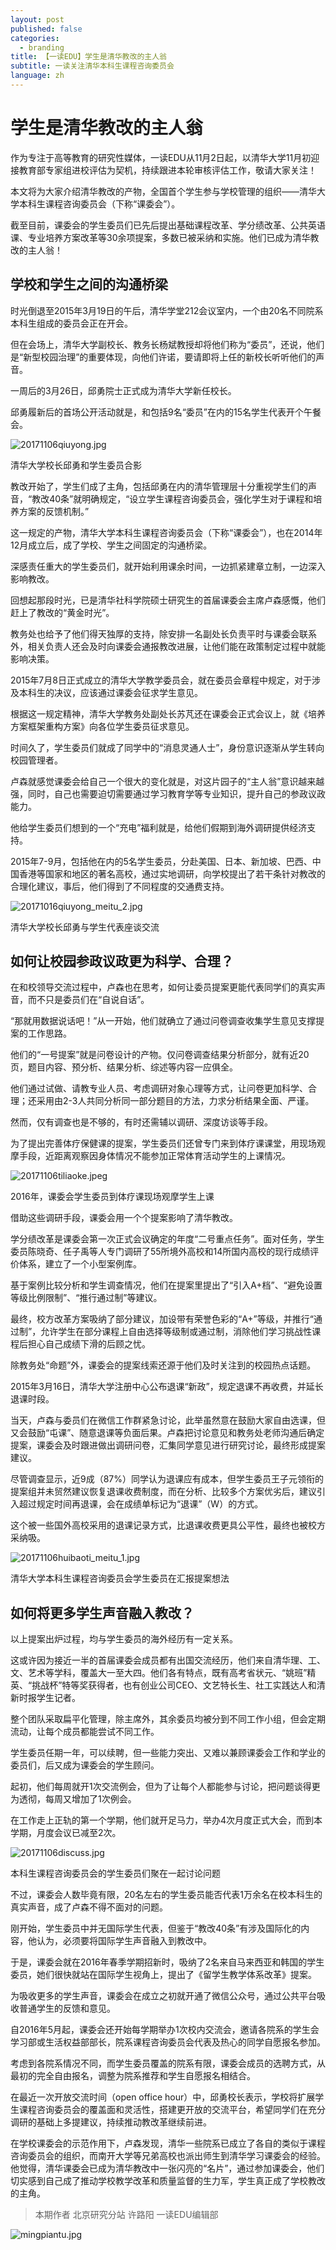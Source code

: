 ```yaml
---
layout: post
published: false
categories:
  - branding
title: 【一读EDU】学生是清华教改的主人翁
subtitle: 一读关注清华本科生课程咨询委员会
language: zh
---
```

# 学生是清华教改的主人翁

作为专注于高等教育的研究性媒体，一读EDU从11月2日起，以清华大学11月初迎接教育部专家组进校评估为契机，持续跟进本轮审核评估工作，敬请大家关注！

本文将为大家介绍清华教改的产物，全国首个学生参与学校管理的组织——清华大学本科生课程咨询委员会（下称“课委会”）。

截至目前，课委会的学生委员们已先后提出基础课程改革、学分绩改革、公共英语课、专业培养方案改革等30余项提案，多数已被采纳和实施。他们已成为清华教改的主人翁！

## 学校和学生之间的沟通桥梁

时光倒退至2015年3月19日的午后，清华学堂212会议室内，一个由20名不同院系本科生组成的委员会正在开会。

但在会场上，清华大学副校长、教务长杨斌教授却将他们称为“委员”，还说，他们是“新型校园治理”的重要体现，向他们许诺，要请即将上任的新校长听听他们的声音。

一周后的3月26日，邱勇院士正式成为清华大学新任校长。

邱勇履新后的首场公开活动就是，和包括9名“委员”在内的15名学生代表开个午餐会。

![20171106qiuyong.jpg]({{site.baseurl}}/image/20171106qiuyong.jpg)

清华大学校长邱勇和学生委员合影

教改开始了，学生们成了主角，包括邱勇在内的清华管理层十分重视学生们的声音，“教改40条”就明确规定，“设立学生课程咨询委员会，强化学生对于课程和培养方案的反馈机制。”

这一规定的产物，清华大学本科生课程咨询委员会（下称“课委会”），也在2014年12月成立后，成了学校、学生之间固定的沟通桥梁。

深感责任重大的学生委员们，就开始利用课余时间，一边抓紧建章立制，一边深入影响教改。

回想起那段时光，已是清华社科学院硕士研究生的首届课委会主席卢森感慨，他们赶上了教改的“黄金时光”。

教务处也给予了他们得天独厚的支持，除安排一名副处长负责平时与课委会联系外，相关负责人还会及时向课委会通报教改进展，让他们能在政策制定过程中就能影响决策。

2015年7月8日正式成立的清华大学教学委员会，就在委员会章程中规定，对于涉及本科生的决议，应该通过课委会征求学生意见。

根据这一规定精神，清华大学教务处副处长苏芃还在课委会正式会议上，就《培养方案框架重构方案》向各位学生委员征求意见。

时间久了，学生委员们就成了同学中的“消息灵通人士”，身份意识逐渐从学生转向校园管理者。

卢森就感觉课委会给自己一个很大的变化就是，对这片园子的“主人翁”意识越来越强，同时，自己也需要迫切需要通过学习教育学等专业知识，提升自己的参政议政能力。

他给学生委员们想到的一个“充电”福利就是，给他们假期到海外调研提供经济支持。

2015年7-9月，包括他在内的5名学生委员，分赴美国、日本、新加坡、巴西、中国香港等国家和地区的著名高校，通过实地调研，向学校提出了若干条针对教改的合理化建议，事后，他们得到了不同程度的交通费支持。

![20171016qiuyong_meitu_2.jpg]({{site.baseurl}}/image/20171016qiuyong_meitu_2.jpg)

清华大学校长邱勇与学生代表座谈交流

## 如何让校园参政议政更为科学、合理？

在和校领导交流过程中，卢森也在思考，如何让委员提案更能代表同学们的真实声音，而不只是委员们在“自说自话”。

“那就用数据说话吧！”从一开始，他们就确立了通过问卷调查收集学生意见支撑提案的工作思路。

他们的“一号提案”就是问卷设计的产物。仅问卷调查结果分析部分，就有近20页，题目内容、预分析、结果分析、综述等内容一应俱全。

他们通过试做、请教专业人员、考虑调研对象心理等方式，让问卷更加科学、合理；还采用由2-3人共同分析同一部分题目的方法，力求分析结果全面、严谨。

然而，仅有调查也是不够的，有时还需辅以调研、深度访谈等手段。

为了提出完善体疗保健课的提案，学生委员们还曾专门来到体疗课课堂，用现场观摩手段，近距离观察因身体情况不能参加正常体育活动学生的上课情况。

![20171106tiliaoke.jpeg]({{site.baseurl}}/image/20171106tiliaoke.jpeg)

2016年，课委会学生委员到体疗课现场观摩学生上课

借助这些调研手段，课委会用一个个提案影响了清华教改。

学分绩改革是课委会第一次正式会议确定的年度“二号重点任务”。面对任务，学生委员陈晓奇、任子禹等人专门调研了55所境外高校和14所国内高校的现行成绩评价体系，建立了一个小型案例库。

基于案例比较分析和学生调查情况，他们在提案里提出了“引入A+档”、“避免设置等级比例限制”、“推行通过制”等建议。

最终，校方改革方案吸纳了部分建议，加设带有荣誉色彩的“A+”等级，并推行“通过制”，允许学生在部分课程上自由选择等级制或通过制，消除他们学习挑战性课程后担心自己成绩下滑的后顾之忧。

除教务处“命题”外，课委会的提案线索还源于他们及时关注到的校园热点话题。

2015年3月16日，清华大学注册中心公布退课“新政”，规定退课不再收费，并延长退课时段。

当天，卢森与委员们在微信工作群紧急讨论，此举虽然意在鼓励大家自由选课，但又会鼓励“屯课”、随意退课等负面后果。卢森把讨论意见和教务处老师沟通后确定提案，课委会及时跟进做出调研问卷，汇集同学意见进行研究讨论，最终形成提案建议。

尽管调查显示，近9成（87%）同学认为退课应有成本，但学生委员王子元领衔的提案组并未贸然建议恢复退课收费制度，而在分析、比较多个方案优劣后，建议引入超过规定时间再退课，会在成绩单标记为“退课”（W）的方式。

这个被一些国外高校采用的退课记录方式，比退课收费更具公平性，最终也被校方采纳吸。

![20171106huibaoti_meitu_1.jpg]({{site.baseurl}}/image/20171106huibaoti_meitu_1.jpg)

清华大学本科生课程咨询委员会学生委员在汇报提案想法

## 如何将更多学生声音融入教改？

以上提案出炉过程，均与学生委员的海外经历有一定关系。

这或许因为接近一半的首届课委会成员都有出国交流经历，他们来自清华理、工、文、艺术等学科，覆盖大一至大四。他们各有特点，既有高考省状元、“姚班”精英、“挑战杯”特等奖获得者，也有创业公司CEO、文艺特长生、社工实践达人和清新时报学生记者。

整个团队采取扁平化管理，除主席外，其余委员均被分到不同工作小组，但会定期流动，让每个成员都能尝试不同工作。

学生委员任期一年，可以续聘，但一些能力突出、又难以兼顾课委会工作和学业的委员们，后又成为课委会的学生顾问。

起初，他们每周就开1次交流例会，但为了让每个人都能参与讨论，把问题谈得更为透彻，每周又增加了1次例会。

在工作走上正轨的第一个学期，他们就开足马力，举办4次月度正式大会，而到本学期，月度会议已减至2次。

![20171106discuss.jpg]({{site.baseurl}}/image/20171106discuss.jpg)

本科生课程咨询委员会的学生委员们聚在一起讨论问题

不过，课委会人数毕竟有限，20名左右的学生委员能否代表1万余名在校本科生的真实声音，成了卢森不得不面对的问题。

刚开始，学生委员中并无国际学生代表，但鉴于“教改40条”有涉及国际化的内容，他认为，必须要将国际学生声音融入到教改中。

于是，课委会就在2016年春季学期招新时，吸纳了2名来自马来西亚和韩国的学生委员，她们很快就站在国际学生视角上，提出了《留学生教学体系改革》提案。

为吸收更多的学生声音，课委会在成立之初就开通了微信公众号，通过公共平台吸收普通学生的反馈和意见。

自2016年5月起，课委会还开始每学期举办1次校内交流会，邀请各院系的学生会学习部或生活权益部部长，院系课程咨询委员会代表及热心的同学自愿报名参加。

考虑到各院系情况不同，而学生委员覆盖的院系有限，课委会成员的选聘方式，从最初的完全自由报名，调整为院系推荐和学生自愿报名相结合。

在最近一次开放交流时间（open office hour）中，邱勇校长表示，学校将扩展学生课程咨询委员会的覆盖面和灵活性，搭建更开放的交流平台，希望同学们在充分调研的基础上多提建议，持续推动教改革继续前进。

在学校课委会的示范作用下，卢森发现，清华一些院系已成立了各自的类似于课程咨询委员会的组织，而南开大学等兄弟高校也派出师生到清华学习课委会的经验。他觉得，清华课委会已成为清华教改中一张闪亮的“名片”，通过参加课委会，他们切实感到自己成了推动学校教学改革和质量监督的生力军，学生真正成了学校教改的主角。


>本期作者
北京研究分站 许路阳
一读EDU编辑部


![mingpiantu.jpg]({{site.baseurl}}/image/mingpiantu.jpg)

